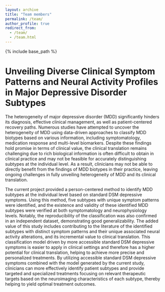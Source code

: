 ```yaml
---
layout: archive
title: "Team members"
permalink: /team/
author_profile: true
redirect_from:
  - /team/
  - /team.html
---
```


{% include base_path %}


Unveiling Diverse Clinical Symptom Patterns and Neural Activity Profiles in Major Depressive Disorder Subtypes
======
The heterogeneity of major depressive disorder (MDD) significantly hinders its diagnosis, effective clinical management, as well as patient-centered recovery paths. Numerous studies have attempted to uncover the heterogeneity of MDD using data-driven approaches to classify MDD biotypes based on various information, including symptomatology, medication response and multi-level biomarkers. Despite these findings hold promise in terms of clinical value, the clinical translation remains challenging due to rich biological information is often difficult to obtain in clinical practice and may not be feasible for accurately distinguishing subtypes at the individual level. As a result,  clinicians may not be able to directly benefit from the findings of MDD biotypes in their practice, leaving ongoing challenges in fully unveiling heterogeneity of MDD and its clinical translation.

The current project provided a person-centered method to identify MDD subtypes at the individual level based on standard DSM depressive symptoms. Using this method, five subtypes with unique symptom patterns were identified, and the existence and validity of these identified MDD subtypes were verified at both symptomatology and neurophysiology levels. Notably, the reproducibility of the classification was also confirmed in an independent dataset, demonstrating good generalizability. The added value of this study includes contributing to the literature of the identified subtypes with distinct symptom patterns and their unique associated neural activity alterations, and its incremental value to clinical translation. This classification model driven by more accessible standard DSM depressive symptoms is easier to apply in clinical settings and therefore has a higher potential for clinical translation, helping to achieve more precise and personalized treatments.  By utilizing accessible standard DSM depressive symptoms combined with the model generated by the current study, clinicians can more effectively identify patient subtypes and provide targeted and specialized treatments focusing on relevant therapeutic targets based on the neuroimaging characteristics of each subtype, thereby helping to yield optimal treatment outcomes.

